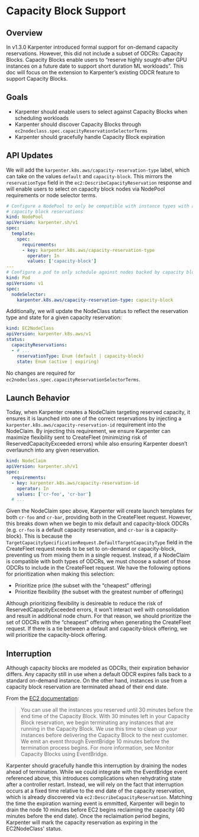 # Capacity Block Support

## Overview

In v1.3.0 Karpenter introduced formal support for on-demand capacity reservations.
However, this did not include a subset of ODCRs: Capacity Blocks.
Capacity Blocks enable users to “reserve highly sought-after GPU instances on a future date to support short duration ML workloads”.
This doc will focus on the extension to Karpenter’s existing ODCR feature to support Capacity Blocks.

## Goals

- Karpenter should enable users to select against Capacity Blocks when scheduling workloads
- Karpenter should discover Capacity Blocks through `ec2nodeclass.spec.capacityReservationSelectorTerms`
- Karpenter should gracefully handle Capacity Block expiration

## API Updates

We will add the `karpenter.k8s.aws/capacity-reservation-type` label, which can take on the values `default` and `capacity-block`.
This mirrors the `reservationType` field in the `ec2:DescribeCapacityReservation` response and will enable users to select on capacity block nodes via NodePool requirements or node selector terms.

```yaml
# Configure a NodePool to only be compatible with instance types with active
# capacity block reservations
kind: NodePool
apiVersion: karpenter.sh/v1
spec:
  template:
    spec:
      requirements:
      - key: karpenter.k8s.aws/capacity-reservation-type
        operator: In
        values: ['capacity-block']
---
# Configure a pod to only schedule against nodes backed by capacity blocks
kind: Pod
apiVersion: v1
spec:
  nodeSelector:
    karpenter.k8s.aws/capacity-reservation-type: capacity-block
```

Additionally, we will update the NodeClass status to reflect the reservation type and state for a given capacity reservation:

```yaml
kind: EC2NodeClass
apiVersion: karpenter.k8s.aws/v1
status:
  capacityReservations:
  - # ...
    reservationType: Enum (default | capacity-block)
    state: Enum (active | expiring)
```

No changes are required for `ec2nodeclass.spec.capacityReservationSelectorTerms`.

## Launch Behavior

Today, when Karpenter creates a NodeClaim targeting reserved capacity, it ensures it is launched into one of the correct reservations by injecting a `karpenter.k8s.aws/capacity-reservation-id` requirement into the NodeClaim.
By injecting this requirement, we ensure Karpenter can maximize flexibility sent to CreateFleet (minimizing risk of ReservedCapacityExceeded errors) while also ensuring Karpenter doesn’t overlaunch into any given reservation.

```yaml
kind: NodeClaim
apiVersion: karpenter.sh/v1
spec:
  requirements:
  - key: karpenter.k8s.aws/capacity-reservation-id
    operator: In
    values: ['cr-foo', 'cr-bar']
  # ...
```

Given the NodeClaim spec above, Karpenter will create launch templates for both `cr-foo` and `cr-bar`, providing both in the CreateFleet request.
However, this breaks down when we begin to mix default and capacity-block ODCRs (e.g. `cr-foo` is a default capacity reservation, and `cr-bar` is a capacity-block).
This is because the `TargetCapacitySpecificationRequest.DefaultTargetCapacityType` field in the CreateFleet request needs to be set to on-demand or capacity-block, preventing us from mixing them in a single request.
Instead, if a NodeClaim is compatible with both types of ODCRs, we must choose a subset of those ODCRs to include in the CreateFleet request.
We have the following options for prioritization when making this selection:

- Prioritize price (the subset with the “cheapest” offering)
- Prioritize flexibility (the subset with the greatest number of offerings)

Although prioritizing flexibility is desireable to reduce the risk of ReservedCapacityExceeded errors, it won’t interact well with consolidation and result in additional node churn.
For that reason, we should prioritize the set of ODCRs with the “cheapest” offering when generating the CreateFleet request.
If there is a tie between a default and capacity-block offering, we will prioritize the capacity-block offering.

## Interruption

Although capacity blocks are modeled as ODCRs, their expiration behavior differs.
Any capacity still in use when a default ODCR expires falls back to a standard on-demand instance.
On the other hand, instances in use from a capacity block reservation are terminated ahead of their end date.

From the [EC2 documentation](https://docs.aws.amazon.com/AWSEC2/latest/UserGuide/ec2-capacity-blocks.html):

> You can use all the instances you reserved until 30 minutes before the end time of the Capacity Block.
> With 30 minutes left in your Capacity Block reservation, we begin terminating any instances that are running in the Capacity Block.
> We use this time to clean up your instances before delivering the Capacity Block to the next customer.
> We emit an event through EventBridge 10 minutes before the termination process begins.
> For more information, see Monitor Capacity Blocks using EventBridge.

Karpenter should gracefully handle this interruption by draining the nodes ahead of termination.
While we could integrate with the EventBridge event referenced above, this introduces complications when rehydrating state after a controller restart.
Instead, we will rely on the fact that interruption occurs at a fixed time relative to the end date of the capacity reservation, which is already discovered via `ec2:DescribeCapacityReservation`.
Matching the time the expiration warning event is emmitted, Karpenter will begin to drain the node 10 minutes before EC2 begins reclaiming the capacity (40 minutes before the end date).
Once the reclaimation period begins, Karpenter will mark the capacity reservation as expiring in the EC2NodeClass' status.
